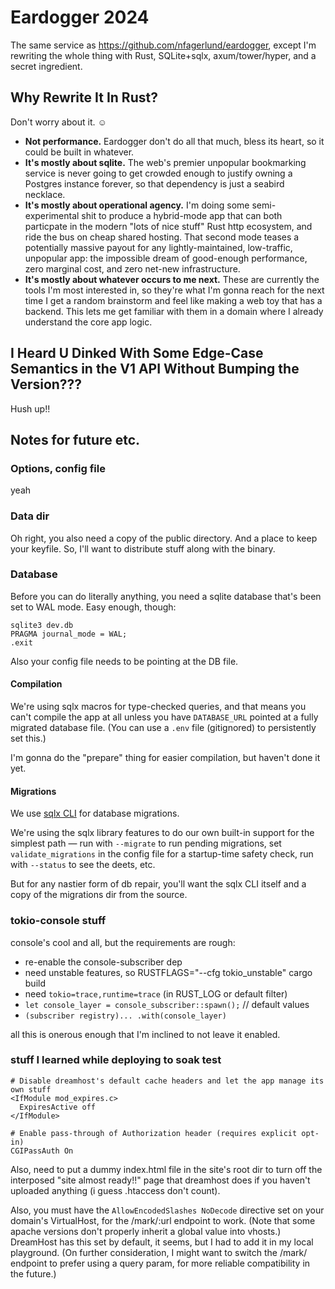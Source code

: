 # Eardogger 2024

The same service as https://github.com/nfagerlund/eardogger, except I'm rewriting the whole thing with Rust, SQLite+sqlx, axum/tower/hyper, and a secret ingredient.

## Why Rewrite It In Rust?

Don't worry about it. ☺️

- **Not performance.** Eardogger don't do all that much, bless its heart, so it could be built in whatever.
- **It's mostly about sqlite.** The web's premier unpopular bookmarking service is never going to get crowded enough to justify owning a Postgres instance forever, so that dependency is just a seabird necklace.
- **It's mostly about operational agency.** I'm doing some semi-experimental shit to produce a hybrid-mode app that can both particpate in the modern "lots of nice stuff" Rust http ecosystem, and ride the bus on cheap shared hosting. That second mode teases a potentially massive payout for any lightly-maintained, low-traffic, unpopular app: the impossible dream of good-enough performance, zero marginal cost, and zero net-new infrastructure.
- **It's mostly about whatever occurs to me next.** These are currently the tools I'm most interested in, so they're what I'm gonna reach for the next time I get a random brainstorm and feel like making a web toy that has a backend. This lets me get familiar with them in a domain where I already understand the core app logic.

## I Heard U Dinked With Some Edge-Case Semantics in the V1 API Without Bumping the Version???

Hush up!!

## Notes for future etc.

### Options, config file

yeah

### Data dir

Oh right, you also need a copy of the public directory. And a place to keep your keyfile. So, I'll want to distribute stuff along with the binary.

### Database

Before you can do literally anything, you need a sqlite database that's been set to WAL mode. Easy enough, though:

```
sqlite3 dev.db
PRAGMA journal_mode = WAL;
.exit
```

Also your config file needs to be pointing at the DB file.

#### Compilation

We're using sqlx macros for type-checked queries, and that means you can't compile the app at all unless you have `DATABASE_URL` pointed at a fully migrated database file. (You can use a `.env` file (gitignored) to persistently set this.)

I'm gonna do the "prepare" thing for easier compilation, but haven't done it yet.

#### Migrations

We use [sqlx CLI](https://lib.rs/crates/sqlx-cli) for database migrations.

We're using the sqlx library features to do our own built-in support for the simplest path — run with `--migrate` to run pending migrations, set `validate_migrations` in the config file for a startup-time safety check, run with `--status` to see the deets, etc.

But for any nastier form of db repair, you'll want the sqlx CLI itself and a copy of the migrations dir from the source.

### tokio-console stuff

console's cool and all, but the requirements are rough:

- re-enable the console-subscriber dep
- need unstable features, so RUSTFLAGS="--cfg tokio_unstable" cargo build
- need `tokio=trace,runtime=trace` (in RUST_LOG or default filter)
- `let console_layer = console_subscriber::spawn();` // default values
- `(subscriber registry)... .with(console_layer)`

all this is onerous enough that I'm inclined to not leave it enabled.

### stuff I learned while deploying to soak test

```
# Disable dreamhost's default cache headers and let the app manage its own stuff
<IfModule mod_expires.c>
  ExpiresActive off
</IfModule>

# Enable pass-through of Authorization header (requires explicit opt-in)
CGIPassAuth On
```

Also, need to put a dummy index.html file in the site's root dir to turn off the interposed "site almost ready!!" page that dreamhost does if you haven't uploaded anything (i guess .htaccess don't count).

Also, you must have the `AllowEncodedSlashes NoDecode` directive set on your domain's VirtualHost, for the /mark/:url endpoint to work. (Note that some apache versions don't properly inherit a global value into vhosts.) DreamHost has this set by default, it seems, but I had to add it in my local playground. (On further consideration, I might want to switch the /mark/ endpoint to prefer using a query param, for more reliable compatibility in the future.)
